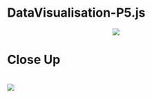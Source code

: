 # DataVisualisation-P5.js
<p align="center">
  <img src="https://user-images.githubusercontent.com/99216210/227668057-1f40a5f1-f23a-49d6-9f5f-5b4ebde0ac99.png">
  <h1>Close Up<h1/>
  <img src="https://user-images.githubusercontent.com/99216210/227667869-5145476f-5597-4366-992e-0f96b9764354.png">
</p>
